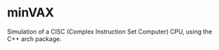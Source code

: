 minVAX
======

Simulation of a CISC (Complex Instruction Set Computer) CPU, using the C++ arch package.
